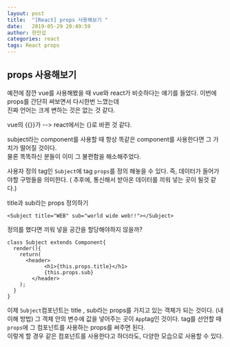```yaml
---
layout: post
title:  "[React] props 사용해보기 "
date:   2019-05-29 20:49:59
author: 한만섭
categories: react
tags: React props 
---
```


## props 사용해보기 

예전에 잠깐 vue를 사용해봤을 때 vue와 react가 비슷하다는 얘기를 들었다. 이번에 props를 간단히 써보면서 다시한번 느꼈는데  
진짜 언어는 크게 변하는 것은 없는 것 같다. 

vue의 {{}}가 --> react에서는 {}로 바뀐 것 같다. 


subject라는 component를 사용할 때 항상 똑같은 component를 사용한다면 그 가치가 떨어질 것이다.  
물론 똑똑하신 분들이 이미 그 불편함을 해소해주었다.  

사용자 정의 tag인 `Subject`에 tag `props`를 정의 해놓을 수 있다.
즉, 데이터가 들어가야할 구멍들을 의미한다. ( 추후에, 통신해서 받아온 데이터를 끼워 넣는 곳이 될것 같다.)  

title과 sub라는 props 정의하기
```
<Subject title="WEB" sub="world wide web!!"></Subject>
```

정의를 했다면 끼워 넣을 공간을 할당해야하지 않을까?  
```
class Subject extends Component{
  render(){
    return(
      <header>
            <h1>{this.props.title}</h1>
            {this.props.sub}
        </header>
    );
  }
}
```

이제 `Subject`컴포넌트는 title , sub라는 props를 가지고 있는 객체가 되는 것이다. (내 이해 방법) 
그 객체 안의 변수에 값을 넣어주는 곳이 `App`tag인 것이다. tag를 선언할 때 `props`에 그 컴포넌트를 사용하는 props를 써주면 된다.  
이렇게 할 경우 같은 컴포넌트를 사용한다고 하더라도, 다양한 모습으로 사용할 수 있다. 

